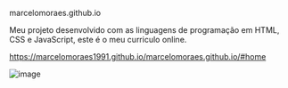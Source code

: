 marcelomoraes.github.io

Meu projeto desenvolvido com as linguagens de programação em HTML, CSS e JavaScript, este é o meu curriculo online.


https://marcelomoraes1991.github.io/marcelomoraes.github.io/#home

![image](https://github.com/MarceloMoraes1991/marcelomoraes.github.io/assets/93011128/af28c1ee-2b5f-451e-b847-c722ce363554)
